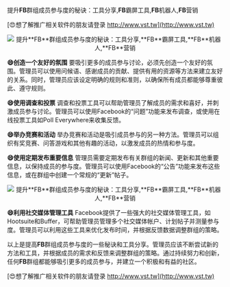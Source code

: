 提升**FB**群组成员参与度的秘诀：工具分享,**FB**霸屏工具,**FB**机器人,**FB**营销

[😍想了解推广相关软件的朋友请登录 http://www.vst.tw](http://www.vst.tw)

 <center><img src="https://vst.tw/MP4/tuiguang/png/7.png" alt="提升**FB**群组成员参与度的秘诀：工具分享,**FB**霸屏工具,**FB**机器人,**FB**营销"></center>

**😄创造一个友好的氛围**
要吸引更多的成员参与讨论，必须先创造一个友好的氛围。管理员可以使用问候语、感谢成员的贡献、提供有用的资源等方法来建立友好的关系。同时，管理员应该设定明确的规则和准则，以确保所有成员都能够尊重彼此、遵守规则。

**😄使用调查和投票**
调查和投票工具可以帮助管理员了解成员的需求和喜好，并刺激成员参与讨论。管理员可以使用Facebook的“问题”功能来发布调查，或使用在线投票工具如Poll Everywhere来收集反馈。

**😄举办竞赛和活动**
举办竞赛和活动是吸引成员参与的另一种方法。管理员可以组织有奖竞赛、问答游戏和其他有趣的活动，以激发成员的热情和参与度。

**😄使用定期发布重要信息**
管理员需要定期发布有关群组的新闻、更新和其他重要信息，以保持成员的参与度。管理员可以使用Facebook的“公告”功能来发布这些信息，或在群组中创建一个常规的“更新”帖子。

 <center><img src="https://vst.tw/MP4/tuiguang/png/3.png" alt="提升**FB**群组成员参与度的秘诀：工具分享,**FB**霸屏工具,**FB**机器人,**FB**营销"></center>

**😄利用社交媒体管理工具**
Facebook提供了一些强大的社交媒体管理工具，如Hootsuite和Buffer，可帮助管理员管理多个社交媒体帐户、计划帖子并测量参与度。管理员可以利用这些工具来优化发布时间，并根据反馈数据调整群组的策略。

以上是提高**FB**群组成员参与度的一些秘诀和工具分享。管理员应该不断尝试新的方法和工具，并根据成员的需求和反馈来调整群组的策略。通过持续努力和创新，任何**FB**群组都能够吸引更多的成员参与，并建立一个积极和有益的社区。

[😍想了解推广相关软件的朋友请登录 http://www.vst.tw](http://www.vst.tw)




